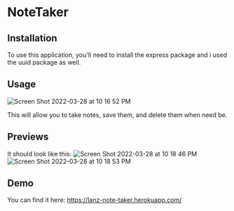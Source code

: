 # NoteTaker

## Installation
To use this application, you'll need to install the express package and i used the uuid package as well.

## Usage
![Screen Shot 2022-03-28 at 10 16 52 PM](https://user-images.githubusercontent.com/92745804/160519339-574cdcee-a3f5-4c2e-a490-53c396f6babb.png)

This will allow you to take notes, save them, and delete them when need be.

## Previews

It should look like this:
![Screen Shot 2022-03-28 at 10 18 46 PM](https://user-images.githubusercontent.com/92745804/160519554-9a002dc8-446f-48da-83fd-646b242d81cb.png)
![Screen Shot 2022-03-28 at 10 18 53 PM](https://user-images.githubusercontent.com/92745804/160519564-b7bf153b-e4c2-4e6d-8cd4-ec9b98627da1.png)

## Demo
You can find it here:
https://lanz-note-taker.herokuapp.com/
